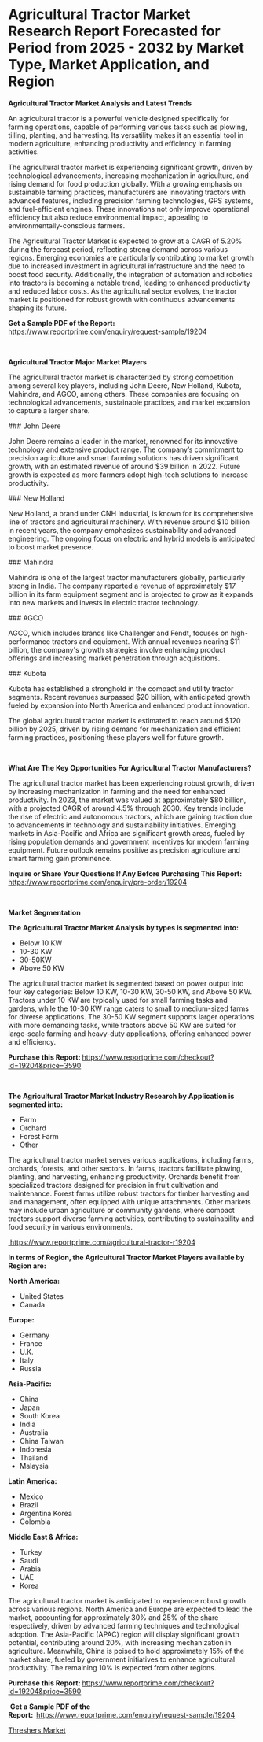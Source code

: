 <p><h1>Agricultural Tractor Market Research Report Forecasted for Period from 2025 -  2032 by Market Type, Market Application, and Region</h1></p><p><strong>Agricultural Tractor Market Analysis and Latest Trends</strong></p>
<p><p>An agricultural tractor is a powerful vehicle designed specifically for farming operations, capable of performing various tasks such as plowing, tilling, planting, and harvesting. Its versatility makes it an essential tool in modern agriculture, enhancing productivity and efficiency in farming activities.</p><p>The agricultural tractor market is experiencing significant growth, driven by technological advancements, increasing mechanization in agriculture, and rising demand for food production globally. With a growing emphasis on sustainable farming practices, manufacturers are innovating tractors with advanced features, including precision farming technologies, GPS systems, and fuel-efficient engines. These innovations not only improve operational efficiency but also reduce environmental impact, appealing to environmentally-conscious farmers.</p><p>The Agricultural Tractor Market is expected to grow at a CAGR of 5.20% during the forecast period, reflecting strong demand across various regions. Emerging economies are particularly contributing to market growth due to increased investment in agricultural infrastructure and the need to boost food security. Additionally, the integration of automation and robotics into tractors is becoming a notable trend, leading to enhanced productivity and reduced labor costs. As the agricultural sector evolves, the tractor market is positioned for robust growth with continuous advancements shaping its future.</p></p>
<p><strong>Get a Sample PDF of the Report:&nbsp;</strong> <a href="https://www.reportprime.com/enquiry/request-sample/19204?utm_campaign=2246&utm_medium=2&utm_source=Github&utm_content=ia&utm_term=19032025&utm_id=agricultural-tractor">https://www.reportprime.com/enquiry/request-sample/19204</a></p>
<p>&nbsp;</p>
<p><strong>Agricultural Tractor Major Market Players</strong></p>
<p><p>The agricultural tractor market is characterized by strong competition among several key players, including John Deere, New Holland, Kubota, Mahindra, and AGCO, among others. These companies are focusing on technological advancements, sustainable practices, and market expansion to capture a larger share.</p><p>### John Deere</p><p>John Deere remains a leader in the market, renowned for its innovative technology and extensive product range. The company’s commitment to precision agriculture and smart farming solutions has driven significant growth, with an estimated revenue of around $39 billion in 2022. Future growth is expected as more farmers adopt high-tech solutions to increase productivity.</p><p>### New Holland</p><p>New Holland, a brand under CNH Industrial, is known for its comprehensive line of tractors and agricultural machinery. With revenue around $10 billion in recent years, the company emphasizes sustainability and advanced engineering. The ongoing focus on electric and hybrid models is anticipated to boost market presence.</p><p>### Mahindra</p><p>Mahindra is one of the largest tractor manufacturers globally, particularly strong in India. The company reported a revenue of approximately $17 billion in its farm equipment segment and is projected to grow as it expands into new markets and invests in electric tractor technology.</p><p>### AGCO</p><p>AGCO, which includes brands like Challenger and Fendt, focuses on high-performance tractors and equipment. With annual revenues nearing $11 billion, the company's growth strategies involve enhancing product offerings and increasing market penetration through acquisitions.</p><p>### Kubota</p><p>Kubota has established a stronghold in the compact and utility tractor segments. Recent revenues surpassed $20 billion, with anticipated growth fueled by expansion into North America and enhanced product innovation.</p><p>The global agricultural tractor market is estimated to reach around $120 billion by 2025, driven by rising demand for mechanization and efficient farming practices, positioning these players well for future growth.</p></p>
<p>&nbsp;</p>
<p><strong>What Are The Key Opportunities For Agricultural Tractor Manufacturers?</strong></p>
<p><p>The agricultural tractor market has been experiencing robust growth, driven by increasing mechanization in farming and the need for enhanced productivity. In 2023, the market was valued at approximately $80 billion, with a projected CAGR of around 4.5% through 2030. Key trends include the rise of electric and autonomous tractors, which are gaining traction due to advancements in technology and sustainability initiatives. Emerging markets in Asia-Pacific and Africa are significant growth areas, fueled by rising population demands and government incentives for modern farming equipment. Future outlook remains positive as precision agriculture and smart farming gain prominence.</p></p>
<p><strong>Inquire or Share Your Questions If Any Before Purchasing This Report:</strong> <a href="https://www.reportprime.com/enquiry/pre-order/19204?utm_campaign=2246&utm_medium=2&utm_source=Github&utm_content=ia&utm_term=19032025&utm_id=agricultural-tractor">https://www.reportprime.com/enquiry/pre-order/19204</a></p>
<p>&nbsp;</p>
<p><strong>Market Segmentation</strong></p>
<p><strong>The Agricultural Tractor Market Analysis by types is segmented into:</strong></p>
<p><ul><li>Below 10 KW</li><li>10-30 KW</li><li>30-50KW</li><li>Above 50 KW</li></ul></p>
<p><p>The agricultural tractor market is segmented based on power output into four key categories: Below 10 KW, 10-30 KW, 30-50 KW, and Above 50 KW. Tractors under 10 KW are typically used for small farming tasks and gardens, while the 10-30 KW range caters to small to medium-sized farms for diverse applications. The 30-50 KW segment supports larger operations with more demanding tasks, while tractors above 50 KW are suited for large-scale farming and heavy-duty applications, offering enhanced power and efficiency.</p></p>
<p><strong>Purchase this Report:&nbsp;</strong><a href="https://www.reportprime.com/checkout?id=19204&price=3590&utm_campaign=2246&utm_medium=2&utm_source=Github&utm_content=ia&utm_term=19032025&utm_id=agricultural-tractor">https://www.reportprime.com/checkout?id=19204&price=3590</a></p>
<p>&nbsp;</p>
<p><strong>The Agricultural Tractor Market Industry Research by Application is segmented into:</strong></p>
<p><ul><li>Farm</li><li>Orchard</li><li>Forest Farm</li><li>Other</li></ul></p>
<p><p>The agricultural tractor market serves various applications, including farms, orchards, forests, and other sectors. In farms, tractors facilitate plowing, planting, and harvesting, enhancing productivity. Orchards benefit from specialized tractors designed for precision in fruit cultivation and maintenance. Forest farms utilize robust tractors for timber harvesting and land management, often equipped with unique attachments. Other markets may include urban agriculture or community gardens, where compact tractors support diverse farming activities, contributing to sustainability and food security in various environments.</p></p>
<p><a href="https://www.reportprime.com/agricultural-tractor-r19204?utm_campaign=2246&utm_medium=2&utm_source=Github&utm_content=ia&utm_term=19032025&utm_id=agricultural-tractor">&nbsp;https://www.reportprime.com/agricultural-tractor-r19204</a></p>
<p><strong>In terms of Region, the Agricultural Tractor Market Players available by Region are:</strong></p>
<p>
    <p> <strong> North America: </strong>
        <ul>
            <li>United States</li>
            <li>Canada</li>
        </ul>
        </p> 
    <p> <strong> Europe: </strong>
        <ul>
            <li>Germany</li>
            <li>France</li>
            <li>U.K.</li>
            <li>Italy</li>
            <li>Russia</li>
        </ul>
        </p> 
    <p> <strong> Asia-Pacific: </strong>
        <ul>
            <li>China</li>
            <li>Japan</li>
            <li>South Korea</li>
            <li>India</li>
            <li>Australia</li>
            <li>China Taiwan</li>
            <li>Indonesia</li>
            <li>Thailand</li>
            <li>Malaysia</li>
        </ul>
        </p> 
    <p> <strong> Latin America: </strong>
        <ul>
            <li>Mexico</li>
            <li>Brazil</li>
            <li>Argentina Korea</li>
            <li>Colombia</li>
        </ul>
        </p> 
    <p> <strong> Middle East & Africa: </strong>
        <ul>
            <li>Turkey</li>
            <li>Saudi</li>
            <li>Arabia</li>
            <li>UAE</li>
            <li>Korea</li>
        </ul>
    </p>
    </p>
<p><p>The agricultural tractor market is anticipated to experience robust growth across various regions. North America and Europe are expected to lead the market, accounting for approximately 30% and 25% of the share respectively, driven by advanced farming techniques and technological adoption. The Asia-Pacific (APAC) region will display significant growth potential, contributing around 20%, with increasing mechanization in agriculture. Meanwhile, China is poised to hold approximately 15% of the market share, fueled by government initiatives to enhance agricultural productivity. The remaining 10% is expected from other regions.</p></p>
<p><strong>Purchase this Report: </strong><a href="https://www.reportprime.com/checkout?id=19204&price=3590&utm_campaign=2246&utm_medium=2&utm_source=Github&utm_content=ia&utm_term=19032025&utm_id=agricultural-tractor">https://www.reportprime.com/checkout?id=19204&price=3590</a></p>
<p>&nbsp;<strong>Get a Sample PDF of the Report:&nbsp;&nbsp;</strong><a href="https://www.reportprime.com/enquiry/request-sample/19204?utm_campaign=2246&utm_medium=2&utm_source=Github&utm_content=ia&utm_term=19032025&utm_id=agricultural-tractor">https://www.reportprime.com/enquiry/request-sample/19204</a></p>
<p><strong></strong></p>
<p><p><a href="https://github.com/dibesnayee/Market-Research-Report-List-1/blob/main/threshers-market.md?utm_campaign=2246&utm_medium=2&utm_source=Github&utm_content=ia&utm_term=19032025&utm_id=agricultural-tractor">Threshers Market</a></p></p>